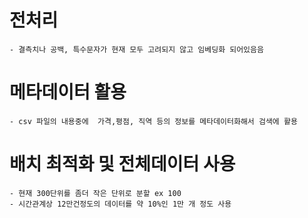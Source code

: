 # 전처리
    - 결측치나 공백, 특수문자가 현재 모두 고려되지 않고 임베딩화 되어있음음
# 메타데이터 활용
    - csv 파일의 내용중에  가격,평점, 직역 등의 정보를 메타데이터화해서 검색에 활용
# 배치 최적화 및 전체데이터 사용
    - 현재 300단위를 좀더 작은 단위로 분할 ex 100
    - 시간관계상 12만건정도의 데이터를 약 10%인 1만 개 정도 사용
